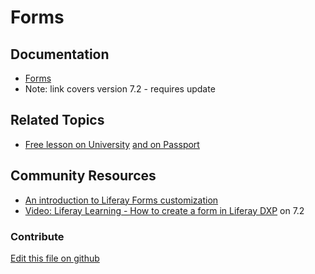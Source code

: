 # Forms

## Documentation

* [Forms](https://portal.liferay.dev/docs/7-2/user/-/knowledge_base/u/forms)
* Note: link covers version 7.2 - requires update

## Related Topics

* [Free lesson on University](https://university.liferay.com/transform-your-digital-operations-with-liferay-forms) [and on Passport](https://passport.liferay.com/transform-your-digital-operations-with-liferay-forms)

## Community Resources

* [An introduction to Liferay Forms customization](https://liferay.dev/blogs/-/blogs/an-introduction-to-liferay-forms-customization)
* [Video: Liferay Learning - How to create a form in Liferay DXP](https://www.youtube.com/watch?v=NLGEN3a1IQo) on 7.2

### Contribute

[Edit this file on github](https://github.com/olafk/controlpanel-documentation-docs/blob/master/md/73en/com_liferay_dynamic_data_mapping_form_web_portlet_DDMFormAdminPortlet.md)
